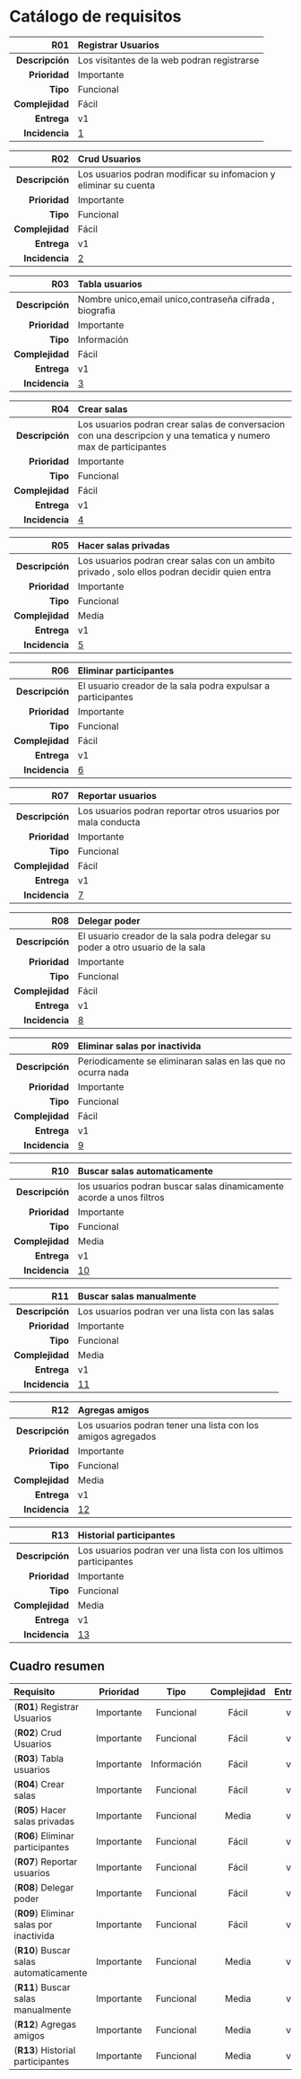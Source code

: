
# Catálogo de requisitos

| **R01**     | **Registrar Usuarios**           |
| --------------: | :------------------- |
| **Descripción** | Los visitantes de la web podran registrarse             |
| **Prioridad**   | Importante           |
| **Tipo**        | Funcional                |
| **Complejidad** | Fácil         |
| **Entrega**     | v1             |
| **Incidencia**  | [1](https://github.com/danitoro97/liltalk/issues/1) |

| **R02**     | **Crud Usuarios**           |
| --------------: | :------------------- |
| **Descripción** | Los usuarios podran modificar su infomacion y eliminar su cuenta             |
| **Prioridad**   | Importante           |
| **Tipo**        | Funcional                |
| **Complejidad** | Fácil         |
| **Entrega**     | v1             |
| **Incidencia**  | [2](https://github.com/danitoro97/liltalk/issues/2) |

| **R03**     | **Tabla usuarios**           |
| --------------: | :------------------- |
| **Descripción** | Nombre unico,email unico,contraseña cifrada , biografia             |
| **Prioridad**   | Importante           |
| **Tipo**        | Información                |
| **Complejidad** | Fácil         |
| **Entrega**     | v1             |
| **Incidencia**  | [3](https://github.com/danitoro97/liltalk/issues/3) |

| **R04**     | **Crear salas**           |
| --------------: | :------------------- |
| **Descripción** | Los usuarios podran crear salas de conversacion con una descripcion y una tematica y numero max de participantes             |
| **Prioridad**   | Importante           |
| **Tipo**        | Funcional                |
| **Complejidad** | Fácil         |
| **Entrega**     | v1             |
| **Incidencia**  | [4](https://github.com/danitoro97/liltalk/issues/4) |

| **R05**     | **Hacer salas privadas**           |
| --------------: | :------------------- |
| **Descripción** | Los usuarios podran crear salas con un ambito privado , solo ellos podran decidir quien entra              |
| **Prioridad**   | Importante           |
| **Tipo**        | Funcional                |
| **Complejidad** | Media         |
| **Entrega**     | v1             |
| **Incidencia**  | [5](https://github.com/danitoro97/liltalk/issues/5) |

| **R06**     | **Eliminar participantes**           |
| --------------: | :------------------- |
| **Descripción** | El usuario creador de la sala podra expulsar a participantes             |
| **Prioridad**   | Importante           |
| **Tipo**        | Funcional                |
| **Complejidad** | Fácil         |
| **Entrega**     | v1             |
| **Incidencia**  | [6](https://github.com/danitoro97/liltalk/issues/6) |

| **R07**     | **Reportar usuarios**           |
| --------------: | :------------------- |
| **Descripción** | Los usuarios podran reportar otros usuarios por mala conducta             |
| **Prioridad**   | Importante           |
| **Tipo**        | Funcional                |
| **Complejidad** | Fácil         |
| **Entrega**     | v1             |
| **Incidencia**  | [7](https://github.com/danitoro97/liltalk/issues/7) |

| **R08**     | **Delegar poder**           |
| --------------: | :------------------- |
| **Descripción** | El usuario creador de la sala podra delegar su poder a otro usuario de la sala             |
| **Prioridad**   | Importante           |
| **Tipo**        | Funcional                |
| **Complejidad** | Fácil         |
| **Entrega**     | v1             |
| **Incidencia**  | [8](https://github.com/danitoro97/liltalk/issues/8) |

| **R09**     | **Eliminar salas por inactivida**           |
| --------------: | :------------------- |
| **Descripción** | Periodicamente se eliminaran salas en las que no ocurra nada             |
| **Prioridad**   | Importante           |
| **Tipo**        | Funcional                |
| **Complejidad** | Fácil         |
| **Entrega**     | v1             |
| **Incidencia**  | [9](https://github.com/danitoro97/liltalk/issues/9) |

| **R10**     | **Buscar salas automaticamente**           |
| --------------: | :------------------- |
| **Descripción** | los usuarios podran buscar salas dinamicamente acorde a unos filtros             |
| **Prioridad**   | Importante           |
| **Tipo**        | Funcional                |
| **Complejidad** | Media         |
| **Entrega**     | v1             |
| **Incidencia**  | [10](https://github.com/danitoro97/liltalk/issues/10) |

| **R11**     | **Buscar salas manualmente**           |
| --------------: | :------------------- |
| **Descripción** | Los usuarios podran ver una lista con las salas             |
| **Prioridad**   | Importante           |
| **Tipo**        | Funcional                |
| **Complejidad** | Media         |
| **Entrega**     | v1             |
| **Incidencia**  | [11](https://github.com/danitoro97/liltalk/issues/11) |

| **R12**     | **Agregas amigos**           |
| --------------: | :------------------- |
| **Descripción** | Los usuarios podran tener una lista con los amigos agregados             |
| **Prioridad**   | Importante           |
| **Tipo**        | Funcional                |
| **Complejidad** | Media         |
| **Entrega**     | v1             |
| **Incidencia**  | [12](https://github.com/danitoro97/liltalk/issues/12) |

| **R13**     | **Historial participantes**           |
| --------------: | :------------------- |
| **Descripción** | Los usuarios podran ver una lista con los ultimos participantes             |
| **Prioridad**   | Importante           |
| **Tipo**        | Funcional                |
| **Complejidad** | Media         |
| **Entrega**     | v1             |
| **Incidencia**  | [13](https://github.com/danitoro97/liltalk/issues/13) |


## Cuadro resumen

| **Requisito** | **Prioridad** | **Tipo** | **Complejidad** | **Entrega** | **Incidencia** |
| :------------ | :-----------: | :------: | :-------------: | :---------: | :------------: |
| (**R01**) Registrar Usuarios | Importante | Funcional | Fácil | v1 | [1](https://github.com/danitoro97/liltalk/issues/1) |
| (**R02**) Crud Usuarios | Importante | Funcional | Fácil | v1 | [2](https://github.com/danitoro97/liltalk/issues/2) |
| (**R03**) Tabla usuarios | Importante | Información | Fácil | v1 | [3](https://github.com/danitoro97/liltalk/issues/3) |
| (**R04**) Crear salas | Importante | Funcional | Fácil | v1 | [4](https://github.com/danitoro97/liltalk/issues/4) |
| (**R05**) Hacer salas privadas | Importante | Funcional | Media | v1 | [5](https://github.com/danitoro97/liltalk/issues/5) |
| (**R06**) Eliminar participantes | Importante | Funcional | Fácil | v1 | [6](https://github.com/danitoro97/liltalk/issues/6) |
| (**R07**) Reportar usuarios | Importante | Funcional | Fácil | v1 | [7](https://github.com/danitoro97/liltalk/issues/7) |
| (**R08**) Delegar poder | Importante | Funcional | Fácil | v1 | [8](https://github.com/danitoro97/liltalk/issues/8) |
| (**R09**) Eliminar salas por inactivida | Importante | Funcional | Fácil | v1 | [9](https://github.com/danitoro97/liltalk/issues/9) |
| (**R10**) Buscar salas automaticamente | Importante | Funcional | Media | v1 | [10](https://github.com/danitoro97/liltalk/issues/10) |
| (**R11**) Buscar salas manualmente | Importante | Funcional | Media | v1 | [11](https://github.com/danitoro97/liltalk/issues/11) |
| (**R12**) Agregas amigos | Importante | Funcional | Media | v1 | [12](https://github.com/danitoro97/liltalk/issues/12) |
| (**R13**) Historial participantes | Importante | Funcional | Media | v1 | [13](https://github.com/danitoro97/liltalk/issues/13) |
